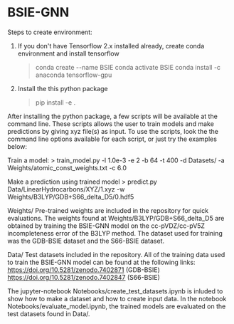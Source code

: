 # BSIE-GNN

Steps to create environment:
1) If you don't have Tensorflow 2.x installed already, create conda environment and install tensorflow
    > conda create --name BSIE
    > conda activate BSIE
    > conda install -c anaconda tensorflow-gpu

2) Install the this python package
    > pip install -e .


After installing the python package, a few scripts will be available at the command line. These scripts
allows the user to train models and make predictions by giving xyz file(s) as input. To use the scripts,
look the the command line options available for each script, or just try the examples below:

Train a model:
    > train_model.py -l 1.0e-3 -e 2 -b 64 -t 400 -d Datasets/ -a Weights/atomic_const_weights.txt -c 6.0

Make a prediction using trained model
    > predict.py Data/LinearHydrocarbons/XYZ/1.xyz -w Weights/B3LYP/GDB+S66_delta_D5/0.hdf5


Weights/
    Pre-trained weights are included in the repository for quick evaluations. The weights found at
    Weights/B3LYP/GDB+S66_delta_D5 are obtained by training the BSIE-GNN model on the cc-pVDZ/cc-pV5Z
    incompleteness error of the B3LYP method. The dataset used for training was the GDB-BSIE dataset and
    the S66-BSIE dataset.

Data/
    Test datasets included in the repository. All of the training data used to train the BSIE-GNN model
    can be found at the following links:
    https://doi.org/10.5281/zenodo.7402871 (GDB-BSIE)
    https://doi.org/10.5281/zenodo.7402847 (S66-BSIE)


The jupyter-notebook Notebooks/create_test_datasets.ipynb is inluded to show how to make a dataset and how
to create input data. In the notebook Notebooks/evaluate_model.ipynb, the trained models are evaluated on
the test datasets found in Data/.
